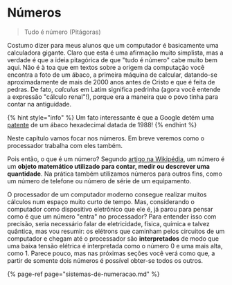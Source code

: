 # Números

> Tudo é número \(Pitágoras\)

Costumo dizer para meus alunos que um computador é basicamente uma calculadora gigante. Claro que esta é uma afirmação muito simplista, mas a verdade é que a ideia pitagórica de que "tudo é número" cabe muito bem aqui. Não é à toa que em textos sobre a origem da computação você encontra a foto de um ábaco, a primeira máquina de calcular, datando-se aproximadamente de mais de 2000 anos antes de Cristo e que é feita de pedras. De fato, _calculus_ em Latim significa pedrinha \(agora você entende a expressão "cálculo renal"!\), porque era a maneira que o povo tinha para contar na antiguidade.

{% hint style="info" %}
Um fato interessante é que a Google detém uma [patente](https://patents.google.com/patent/US4812124) de um ábaco hexadecimal datada de 1988!
{% endhint %}

Neste capítulo vamos focar nos números. Em breve veremos como o processador trabalha com eles também.

Pois então, o que é um número? Segundo [artigo na Wikipédia](https://pt.wikipedia.org/wiki/Número), um número é um **objeto matemático utilizado para contar, medir ou descrever uma quantidade**. Na prática também utilizamos números para outros fins, como um número de telefone ou número de série de um equipamento.

O processador de um computador moderno consegue realizar muitos cálculos num espaço muito curto de tempo. Mas, considerando o computador como dispositivo eletrônico que ele é, já parou para pensar como é que um número "entra" no processador? Para entender isso com precisão, seria necessário falar de eletricidade, física, química e talvez quântica, mas vou resumir: os elétrons que caminham pelos circuitos de um computador e chegam até o processador são **interpretados** de modo que uma baixa tensão elétrica é interpretada como o número 0 e uma mais alta, como 1. Parece pouco, mas nas próximas seções você verá como que, a partir de somente dois números é possível obter-se todos os outros.

{% page-ref page="sistemas-de-numeracao.md" %}



